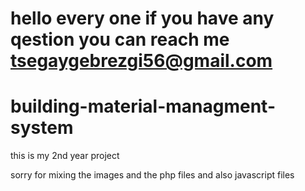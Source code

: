 # hello every one if you have any qestion you can reach me tsegaygebrezgi56@gmail.com





# building-material-managment-system
this is my 2nd year project  

sorry for mixing the images and the php files and also javascript files 
